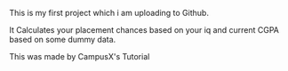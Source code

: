 This is my first project which i am uploading to Github.

It Calculates your placement chances based on your iq and current CGPA based on some dummy data.

This was made by CampusX's Tutorial